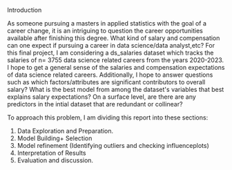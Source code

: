 Introduction

As someone pursuing a masters in applied statistics with the goal of a career change, it is an intriguing to question the career opportunities available after finishing this degree. 
What kind of salary and compensation can one expect if pursuing a career in data science/data analyst,etc? 
For this final project, I am considering a ds_salaries dataset which tracks the salaries of n= 3755 data science related careers from the years 2020-2023. 
I hope to get a general sense of the salaries and compensation expectations of data science related careers. Additionally, I hope to answer questions such as which factors/attributes are significant contributors to overall salary? 
What is the best model from among the dataset's variables that best explains salary expectations? On a surface level, are there are any predictors in the intial dataset that are redundant or collinear?  

To approach this problem, I am dividing this report into these sections:

1. Data Exploration and Preparation.  
2. Model Building+ Selection
3. Model refinement (Identifying outliers and checking influenceplots)
4. Interpretation of Results 
5. Evaluation and discussion. 
